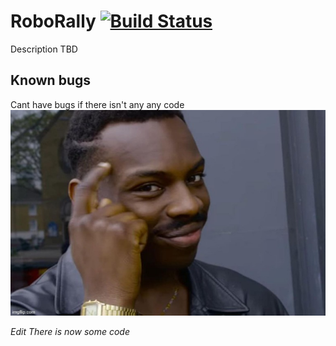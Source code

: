 # RoboRally [![Build Status](https://travis-ci.com/Swi005/inf112.svg?branch=master)](https://travis-ci.com/Swi005/inf112)
Description TBD

## Known bugs
Cant have bugs if there isn't any any code
![points at head](assets/misc/pointsToHead.jpg)

*Edit There is now some code*
